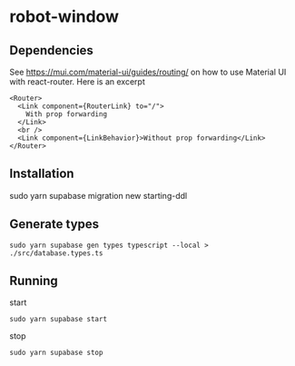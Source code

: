 # robot-window

## Dependencies

See https://mui.com/material-ui/guides/routing/ on how to use Material UI with react-router.
Here is an excerpt
```
<Router>
  <Link component={RouterLink} to="/">
    With prop forwarding
  </Link>
  <br />
  <Link component={LinkBehavior}>Without prop forwarding</Link>
</Router>
```

## Installation

sudo yarn supabase migration new starting-ddl

## Generate types

```
sudo yarn supabase gen types typescript --local > ./src/database.types.ts
```

## Running

start
```
sudo yarn supabase start
```
stop
```
sudo yarn supabase stop
```

